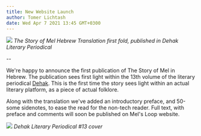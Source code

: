 ```yaml
---
title: New Website Launch
author: Tomer Lichtash
date: Wed Apr 7 2021 13:45 GMT+0300
---
```


![](https://res.cloudinary.com/dcajl1s6a/image/upload/v1653073999/mels-loop/179336898_10159668751861518_5418128068163937771_n_mm8cy6.jpg)
_The Story of Mel Hebrew Translation first fold, published in Dehak Literary Periodical_

--

We're happy to announce the first publication of The Story of Mel in Hebrew. The publication sees first light within the 13th volume of the literary periodical [Dehak](https://mitzlolpoetry.wixsite.com/dehak/13). This is the first time the story sees light within an actual literary platform, as a piece of actual folklore.

Along with the translation we've added an introductory preface, and 50-some sidenotes, to ease the read for the non-tech reader. Full text, with preface and comments will soon be published on Mel's Loop website.

![](https://res.cloudinary.com/dcajl1s6a/image/upload/c_scale,w_786/v1646486680/mels-loop/9f8e9214adaaa4b57b29_yx777b.jpg)
_Dehak Literary Periodical #13 cover_
